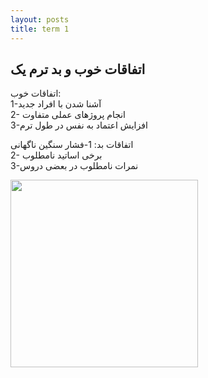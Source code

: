 ```yaml
---
layout: posts
title: term 1
---
```


## اتفاقات خوب و بد ترم یک

اتفاقات خوب:   
1-آشنا شدن با افراد جدید    
2- انجام پروژهای عملی متفاوت    
3-افزایش اعتماد به نفس در طول ترم   

اتفاقات بد:
1-فشار سنگین ناگهانی  
2- برخی اساتید نامطلوب   
3-نمرات نامطلوب در بعضی دروس  

<img src="https://s4.uupload.ir/files/term1_zu5q.jpeg" style="height: 300px; width:300px;"/>


